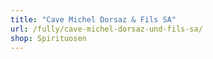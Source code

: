```yaml
---
title: "Cave Michel Dorsaz & Fils SA"
url: /fully/cave-michel-dorsaz-und-fils-sa/
shop: Spirituosen
---
```

